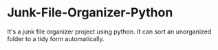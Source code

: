 # Junk-File-Organizer-Python
It's a junk file organizer project using python. It can sort an unorganized folder to a tidy form automatically.

